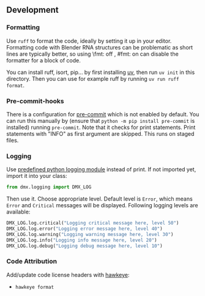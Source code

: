 ## Development

### Formatting

Use `ruff` to format the code, ideally by setting it up in your editor.
Formatting code with Blender RNA structures can be problematic as short lines
are typically better, so using \fmt: off , \#fmt: on can disable the formatter
for a block of code.

You can install ruff, isort, pip... by first installing
[uv](https://docs.astral.sh/uv/), then run `uv init` in this directory. Then
you can use for example ruff by running `uv run ruff format`.

### Pre-commit-hooks

There is a configuration for [pre-commit](https://pre-commit.com/) which is not
enabled by default. You can run this manually by (ensure that `python -m pip
install pre-commit` is installed) running `pre-commit`. Note that it checks for
print statements. Print statements with "INFO" as first argument are skipped.
This runs on staged files.

### Logging

Use [predefined python logging module](https://docs.python.org/3/library/logging.html?highlight=logging#module-logging) instead of print. If not imported yet, import it into your class:

```python
from dmx.logging import DMX_LOG
```

Then use it. Choose appropriate level. Default level is `Error`, which means `Error` and `Critical` messages will be displayed. Following logging levels are available:

```python
DMX_LOG.log.critical("Logging critical message here, level 50")
DMX_LOG.log.error("Logging error message here, level 40")
DMX_LOG.log.warning("Logging warning message here, level 30")
DMX_LOG.log.info("Logging info message here, level 20")
DMX_LOG.log.debug("Logging debug message here, level 10")
```

### Code Attribution

Add/update code license headers with  [hawkeye](https://github.com/korandoru/hawkeye):
 - `hawkeye format`

